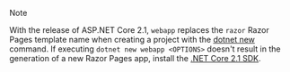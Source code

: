 > [!NOTE]
> With the release of ASP.NET Core 2.1, `webapp` replaces the `razor` Razor Pages template name when creating a project with the [dotnet new](/dotnet/core/tools/dotnet-new) command. If executing `dotnet new webapp <OPTIONS>` doesn't result in the generation of a new Razor Pages app, install the [.NET Core 2.1 SDK](https://www.microsoft.com/net/download/all).
